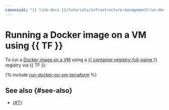 ```yaml
---
canonical: "{{ link-docs }}/tutorials/infrastructure-management/run-docker-on-vm/terraform"
---
```


# Running a Docker image on a VM using {{ TF }}

To run a [Docker image on a VM](index.md) using a [{{ container-registry-full-name }}](../../container-registry/) registry via {{ TF }}:

{% include [run-docker-on-vm-terraform](../../../_tutorials/infrastructure/run-docker-on-vm-terraform.md) %}

## See also {#see-also}

* [{#T}](console.md)
